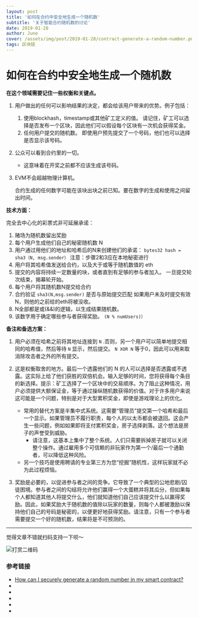 ```yaml
---
layout: post
title: '如何在合约中安全地生成一个随机数'
subtitle: '关于智能合约随机数的讨论'
date: 2019-01-28
author: June
cover: /assets/img/post/2019-01-28/contract-generate-a-random-number.png
tags: 区块链
---
```


# 如何在合约中安全地生成一个随机数

**在这个领域需要记住一些权衡和关键点。**

1. 用户做出的任何可以影响结果的决定，都会给该用户带来的优势。例子包括：

	1. 使用blockhash，timestamp或其他矿工定义的值。 请记住，矿工可以选择是否发布一个区块，因此他们可以假设每个区块有一次机会获得奖金。
	2. 任何用户提交的随机数。 即使用户预先提交了一个号码，他们也可以选择是否显示该号码。

2. 公众可以看到合约里的一切。

	* 这意味着在开奖之前都不应该生成该号码。

3. EVM不会超越物理计算机。

	合约生成的任何数字可能在该块出块之前已知。要在数字的生成和使用之间留出时间。

**技术方面：**

完全去中心化的彩票式非可延展承诺：

1. 赌场为随机数留出奖励
2. 每个用户生成他们自己的秘密随机数 N
3. 用户通过用他们的地址和哈希后的N来创建他们的承诺：
	`bytes32 hash = sha3（N, msg.sender）`
	注意：步骤2和3应在本地秘密进行
4. 用户将其哈希值发送给合约，以及大于或等于随机数值的 eth
5. 提交的内容将持续一定数量的块，或者直到有足够的参与者加入。
	一旦提交轮次结束，揭幕轮开始。
6. 每个用户将其随机数N提交给合约
7. 合约验证 `sha3(N,msg.sender)` 是否与原始提交匹配
	如果用户未及时提交有效N，则他的之前给的eth将被没收。
8. N全部都是或(&&)的逻辑，以生成结果随机数。
9. 该数字用于确定哪些参与者获得奖励。 `(N % numUsers)）`

**备注和备选方案：**

1. 用户必须在哈希之前将其地址连接到 `N` .否则，另一个用户可以简单地提交相同的哈希值，然后等待 `N` 显示，然后提交。 `N XOR N` 等于0，因此可以用来取消除攻击者之外的所有提交。

2. 这是权衡取舍的地方。最后一个透露他们的 N 的人可以选择是否透露或不透露。这实际上给了他们获胜的双倍机会。输入足够的时间，您将获得每个条目的新选择。提示：矿工选择了一个区块中的交易顺序。为了阻止这种情况，用户必须提供大额保证金，等于通过操纵随机数获得的价​​值。对于许多用户来说这可能是一个问题，特别是对于大型累积奖金，即使是游戏理论上的优化。

	* 常用的替代方案是半集中式系统。这需要“管理员”提交第一个哈希和最后一个显示。如果管理员不履行职责，每个人的以太币都会被退回。这会产生一些问题，例如如果即将支付累积奖金，房子选择剥落。这个想法是房子的声誉受到威胁。
		* 请注意，这基本上集中了整个系统。人们只需要拆掉房子就可以关闭整个操作。通过雇用多个可信赖的非玩家作为第一个/最后一个通勤者，可以降低这种风险。
	* 另一个技巧是使用聘请的专业第三方为您“挖掘”随机性，这样玩家就不必为此过程烦恼。

3. 奖励是必要的，以促进参与者之间的竞争。它导致了一个典型的公地悲剧/囚徒困境。参与者之间的勾结将允许他们赢得一个大蛋糕并将其瓜分，但如果每个人都知道其他人将提交什么，他们就知道他们自己应该提交什么以赢得奖励。因此，如果奖励大于随机数的值除以玩家的数量，则每个人都被激励以保持他们自己的号码是秘密的，以便更好地获得奖励。请注意，只有一个参与者需要提交一个好的随机数，结果将是不可预测的。

---

觉得文章不错就扫码支持一下呗～

![打赏二维码]({{site.baseurl}}/assets/img/post/pay-qr.jpg)

### 参考链接

* [How can I securely generate a random number in my smart contract?](https://ethereum.stackexchange.com/questions/191/how-can-i-securely-generate-a-random-number-in-my-smart-contract)
* []()
* []()
* []()
* []()
* []()